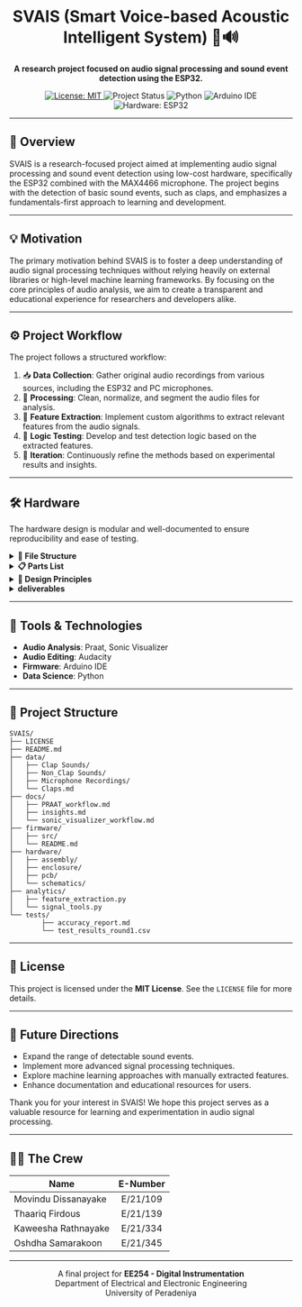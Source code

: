 <div align="center">

# SVAIS (Smart Voice-based Acoustic Intelligent System) 🤖🔊

**A research project focused on audio signal processing and sound event detection using the ESP32.**

</div>

<p align="center">
    <a href="https://github.com/Oshadha345/SVAIS/blob/main/LICENSE">
        <img src="https://img.shields.io/badge/License-MIT-yellow.svg" alt="License: MIT">
    </a>
    <img src="https://img.shields.io/badge/Status-In%20Progress-blue" alt="Project Status">
    <img src="https://img.shields.io/badge/Python-3.x-blue.svg" alt="Python">
    <img src="https://img.shields.io/badge/Arduino-IDE-00979D.svg" alt="Arduino IDE">
    <img src="https://img.shields.io/badge/Hardware-ESP32-orange" alt="Hardware: ESP32">
</p>

---

## 📝 Overview

SVAIS is a research-focused project aimed at implementing audio signal processing and sound event detection using low-cost hardware, specifically the ESP32 combined with the MAX4466 microphone. The project begins with the detection of basic sound events, such as claps, and emphasizes a fundamentals-first approach to learning and development.

---

## 💡 Motivation

The primary motivation behind SVAIS is to foster a deep understanding of audio signal processing techniques without relying heavily on external libraries or high-level machine learning frameworks. By focusing on the core principles of audio analysis, we aim to create a transparent and educational experience for researchers and developers alike.

---

## ⚙️ Project Workflow

The project follows a structured workflow:

1.  📥 **Data Collection**: Gather original audio recordings from various sources, including the ESP32 and PC microphones.
2.  🧹 **Processing**: Clean, normalize, and segment the audio files for analysis.
3.  🔬 **Feature Extraction**: Implement custom algorithms to extract relevant features from the audio signals.
4.  🧪 **Logic Testing**: Develop and test detection logic based on the extracted features.
5.  🔄 **Iteration**: Continuously refine the methods based on experimental results and insights.

---

## 🛠️ Hardware

The hardware design is modular and well-documented to ensure reproducibility and ease of testing.

<details>
<summary><strong>📂 File Structure</strong></summary>

-   **/schematics/**
        -   `svais_power_block.sch`: Schematic of the power supply and backup system.
        -   `svais_main_board.sch`: Main board schematic with ESP32, microphone, and speaker connections.
        -   `svais_firmware_io_map.md`: ESP32 pin mapping document.
-   **/pcb_layouts/**
        -   `svais_top_board.pcb`: Through-hole PCB layout for a DevKit-compatible board.
        -   `svais_audio_module.pcb`: Optional breakout PCB for the audio/speaker side.
        -   Gerber and `.step` files for manufacturing and 3D modeling.
-   **/simulations/**
        -   `power_switching.falstad.circuit`: Simulation of the power path switching.
        -   `voltage_divider_battery_ltspice.asc`: LTspice simulation for battery monitoring.
-   **/enclosure_design/**
        -   `svais_case_v1.step`: 3D model of the enclosure.
        -   `case_notes.md`: Mounting constraints and placement tips.
-   **/assembly_guides/**
        -   `breadboard_testing.md`: Step-by-step hardware verification guide.
        -   `pcb_assembly_notes.md`: Soldering techniques and considerations.
        -   `connection_diagram.png`: Visual wiring reference.

</details>

<details>
<summary><strong>📋 Parts List</strong></summary>

-   ESP32 DevKit V1 with female pin headers
-   MAX4466 microphone module (analog output)
-   PAM8403 speaker amplifier
-   3.7V 1200mAh LiPo battery
-   UPS Module (charging, protection, 5V boost)
-   HT7333 or AMS1117-3.3 for 3.3V supply
-   1N5819 diodes for power path switching
-   Tactile buttons for BOOT/RESET
-   JST connectors, headers, and 8Ω speaker

</details>

<details>
<summary><strong>📐 Design Principles</strong></summary>

-   Maintain separate analog and digital ground planes.
-   Include test points for 5V, 3.3V, GND, ADC, and DAC.
-   Position the microphone away from the speaker to minimize feedback.
-   Simulate power fallback behavior before finalizing PCB design.
-   Ensure all modules are swappable via headers.

</details>

<details>
<summary><strong> deliverables</strong></summary>

-   Schematics in EasyEDA/KiCad format.
-   Through-hole PCB layouts with Gerber files.
-   3D case design compatible with all components.
-   Wiring diagrams (Fritzing or PNG).
-   Documentation of hardware test results and logs.
-   Photos of breadboarding, voltage readings, and oscilloscope screenshots.

</details>

---

## 🔧 Tools & Technologies

-   **Audio Analysis**: Praat, Sonic Visualizer
-   **Audio Editing**: Audacity
-   **Firmware**: Arduino IDE
-   **Data Science**: Python

---

## 📁 Project Structure

```
SVAIS/
├── LICENSE
├── README.md
├── data/
│   ├── Clap Sounds/
│   ├── Non_Clap Sounds/
│   ├── Microphone Recordings/
│   └── Claps.md
├── docs/
│   ├── PRAAT_workflow.md
│   ├── insights.md
│   └── sonic_visualizer_workflow.md
├── firmware/
│   ├── src/
│   └── README.md
├── hardware/
│   ├── assembly/
│   ├── enclosure/
│   ├── pcb/
│   └── schematics/
├── analytics/
│   ├── feature_extraction.py
│   └── signal_tools.py
└── tests/
        ├── accuracy_report.md
        └── test_results_round1.csv
```

---

## 📜 License

This project is licensed under the **MIT License**. See the `LICENSE` file for more details.

---

## 🚀 Future Directions

-   Expand the range of detectable sound events.
-   Implement more advanced signal processing techniques.
-   Explore machine learning approaches with manually extracted features.
-   Enhance documentation and educational resources for users.

Thank you for your interest in SVAIS! We hope this project serves as a valuable resource for learning and experimentation in audio signal processing.

---

## 🧑‍💻 The Crew

| Name                  | E-Number |
| --------------------- | :------: |
| Movindu Dissanayake   | E/21/109 |
| Thaariq Firdous       | E/21/139 |
| Kaweesha Rathnayake   | E/21/334 |
| Oshdha Samarakoon     | E/21/345 |

---

<p align="center">
        A final project for <b>EE254 - Digital Instrumentation</b>
        <br>
        Department of Electrical and Electronic Engineering
        <br>
        University of Peradeniya
</p>
